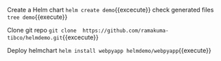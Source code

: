 Create a Helm chart
`helm create demo`{{excecute}}
check generated files `tree demo`{{execute}}

Clone git repo
`git clone  https://github.com/ramakuma-tibco/helmdemo.git`{{excecute}}

Deploy helmchart 
`helm install webpyapp helmdemo/webpyapp`{{execute}}
